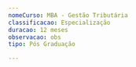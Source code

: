 ```yaml
---
nomeCurso: MBA - Gestão Tributária
classificacao: Especialização
duracao: 12 meses
observacao: obs
tipo: Pós Graduação

---
```


